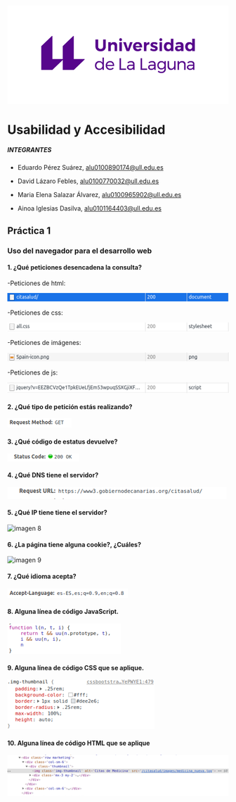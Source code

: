 
![ULL](imagenes/Logo_Universidad_LaLaguna.png)

# Usabilidad y Accesibilidad 

##### INTEGRANTES

+ Eduardo Pérez Suárez, [alu0100890174@ull.edu.es](alu0100890174@ull.edu.es)

+ David Lázaro Febles, [alu0100770032@ull.edu.es](alu0100770032@ull.edu.es)

+ Maria Elena Salazar Álvarez, [alu0100965902@ull.edu.es](alu0100965902@ull.edu.es)

+ Ainoa Iglesias Dasilva, [alu0101164403@ull.edu.es](alu0101164403@ull.edu.es)


## Práctica 1 

### Uso del navegador para el desarrollo web



#### 1. ¿Qué peticiones desencadena la consulta?
-Peticiones de html:

![imagen 1](https://github.com/educande05/ULL-ESIT-INF-UyA-2021/blob/main/Uso%20del%20navegador%20para%20el%20desarrollo%20web/imagenes/Imagen1.png)

-Peticiones de css:

![imagen 2](https://github.com/educande05/ULL-ESIT-INF-UyA-2021/blob/main/Uso%20del%20navegador%20para%20el%20desarrollo%20web/imagenes/Imagen2.png)

-Peticiones de imágenes:

![imagen 3](https://github.com/educande05/ULL-ESIT-INF-UyA-2021/blob/main/Uso%20del%20navegador%20para%20el%20desarrollo%20web/imagenes/Imagen3.png)

-Peticiones de js:

![imagen 4](https://github.com/educande05/ULL-ESIT-INF-UyA-2021/blob/main/Uso%20del%20navegador%20para%20el%20desarrollo%20web/imagenes/Imagen4.png)


#### 2. ¿Qué tipo de petición estás realizando?

![imagen 5](https://github.com/educande05/ULL-ESIT-INF-UyA-2021/blob/main/Uso%20del%20navegador%20para%20el%20desarrollo%20web/imagenes/Imagen5.png)


#### 3. ¿Qué código de estatus devuelve?

![imagen 6](https://github.com/educande05/ULL-ESIT-INF-UyA-2021/blob/main/Uso%20del%20navegador%20para%20el%20desarrollo%20web/imagenes/Imagen6.png)


#### 4. ¿Qué DNS tiene el servidor?

![imagen 7](https://github.com/educande05/ULL-ESIT-INF-UyA-2021/blob/main/Uso%20del%20navegador%20para%20el%20desarrollo%20web/imagenes/Imagen7.png)


#### 5. ¿Qué IP tiene tiene el servidor?

![imagen 8](https://github.com/educande05/ULL-ESIT-INF-UyA-2021/blob/main/Uso%20del%20navegador%20para%20el%20desarrollo%20web/imagenes/Imagen8png)


#### 6. ¿La página tiene alguna cookie?, ¿Cuáles?

![imagen 9](https://github.com/educande05/ULL-ESIT-INF-UyA-2021/blob/main/Uso%20del%20navegador%20para%20el%20desarrollo%20web/imagenes/Imagen9png)


#### 7. ¿Qué idioma acepta?

![imagen 10](https://github.com/educande05/ULL-ESIT-INF-UyA-2021/blob/main/Uso%20del%20navegador%20para%20el%20desarrollo%20web/imagenes/Imagen10.png)


#### 8. Alguna línea de código JavaScript.

![imagen 11](https://github.com/educande05/ULL-ESIT-INF-UyA-2021/blob/main/Uso%20del%20navegador%20para%20el%20desarrollo%20web/imagenes/Imagen11.png)


#### 9. Alguna línea de código CSS que se aplique.

![imagen 12](https://github.com/educande05/ULL-ESIT-INF-UyA-2021/blob/main/Uso%20del%20navegador%20para%20el%20desarrollo%20web/imagenes/Imagen12.png)


#### 10. Alguna línea de código HTML que se aplique

![imagen 13](https://github.com/educande05/ULL-ESIT-INF-UyA-2021/blob/main/Uso%20del%20navegador%20para%20el%20desarrollo%20web/imagenes/Imagen13.png)




